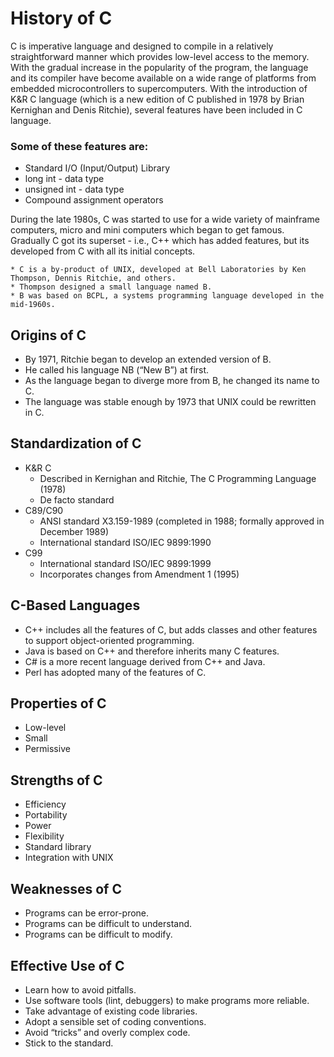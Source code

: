 
 
# History of C
C is imperative language and designed to compile in a relatively straightforward manner which provides low-level access to the memory. With the gradual increase in the popularity of the program, the language and its compiler have become available on a wide range of platforms from embedded microcontrollers to supercomputers.
With the introduction of K&R C language (which is a new edition of C published in 1978 by Brian Kernighan and Denis Ritchie), several features have been included in C language.

### Some of these features are:

* Standard I/O (Input/Output) Library
* long int - data type
* unsigned int - data type
* Compound assignment operators

During the late 1980s, C was started to use for a wide variety of mainframe computers, micro and mini computers which began to get famous. Gradually C got its superset - i.e., C++ which has added features, but its developed from C with all its initial concepts.
```
* C is a by-product of UNIX, developed at Bell Laboratories by Ken Thompson, Dennis Ritchie, and others. 
* Thompson designed a small language named B.
* B was based on BCPL, a systems programming language developed in the mid-1960s.
```
## Origins of C
* By 1971, Ritchie began to develop an extended version of B.
* He called his language NB (“New B”) at first.
* As the language began to diverge more from B, he changed its name to C.
* The language was stable enough by 1973 that UNIX could be rewritten in C.
## Standardization of C
* K&R C
  * Described in Kernighan and Ritchie, The C Programming Language (1978)
  * De facto standard
* C89/C90
  * ANSI standard X3.159-1989 (completed in 1988; formally approved in December 1989)
  * International standard ISO/IEC 9899:1990
* C99
  * International standard ISO/IEC 9899:1999
  * Incorporates changes from Amendment 1 (1995)

## C-Based Languages
* C++ includes all the features of C, but adds classes and other features to support object-oriented programming.
* Java is based on C++ and therefore inherits many C features.
* C# is a more recent language derived from C++ and Java.
* Perl has adopted many of the features of C.

## Properties of C
* Low-level
* Small 
* Permissive
## Strengths of C
* Efficiency
* Portability
* Power
* Flexibility
* Standard library
* Integration with UNIX
## Weaknesses of C
* Programs can be error-prone. 
* Programs can be difficult to understand. 
* Programs can be difficult to modify.
## Effective Use of C
* Learn how to avoid pitfalls.
* Use software tools (lint, debuggers) to make programs more reliable. 
* Take advantage of existing code libraries.
* Adopt a sensible set of coding conventions.
* Avoid “tricks” and overly complex code.
* Stick to the standard.

